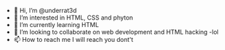 - 👋 Hi, I’m @underrat3d
- 👀 I’m interested in HTML, CSS and phyton
- 🌱 I’m currently learning HTML
- 💞️ I’m looking to collaborate on web development and HTML hacking -lol
- 📫 How to reach me I will reach you dont't  

<!---
underrat3d/underrat3d is a ✨ special ✨ repository because its `README.md` (this file) appears on your GitHub profile.
You can click the Preview link to take a look at your changes.
--->
